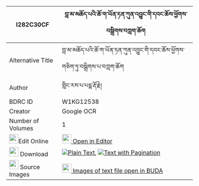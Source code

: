|I282C30CF|བླ་མ་མཆོད་པའི་ཆོ་ག་ཡོན་ཏན་ཀུན་འབྱུང་གི་དབང་ཆོས་ཕྱོགས་བསྒྲིགས་བཀླག་ཆོག 
| --- | --- 
|Alternative Title |བླ་མ་མཆོད་པའི་ཆོ་ག་ཡོན་ཏན་ཀུན་འབྱུང་གི་དབང་ཆོས་ཕྱོགས་གཅིག་ཏུ་བསྒྲིགས་པ་བཀླག་ཆོག
|Author| གླིང་རས་པ་པདྨ་རྡོ་རྗེ།
|BDRC ID | W1KG12538
|Creator | Google OCR
|Number of Volumes| 1
|<img width="25" src="https://img.icons8.com/color/25/000000/edit-property.png">Edit Online| [<img width="25" src="https://avatars.githubusercontent.com/u/45091458?s=200&v=4"> Open in Editor](http://editor.openpecha.org/I282C30CF)
|<img width="25" src="https://img.icons8.com/fluent/48/000000/download-2.png"/>  Download | [![](https://img.icons8.com/color/20/000000/txt.png)Plain Text](https://github.com/Openpecha/I282C30CF/releases/download/v1/lama_chopa_i_choga_yonten_kunj_plain_I282C30CF.zip), [![](https://img.icons8.com/color/20/000000/txt.png)Text with Pagination](https://github.com/Openpecha/I282C30CF/releases/download/v1/lama_chopa_i_choga_yonten_kunj_pages_I282C30CF.zip)
|<img width="25" src="https://img.icons8.com/plasticine/100/000000/pictures-folder.png"/>  Source Images | [<img width="25" src="https://library.bdrc.io/icons/BUDA-small.svg"> Images of text file open in BUDA](https://library.bdrc.io/show/bdr:W1KG12538)